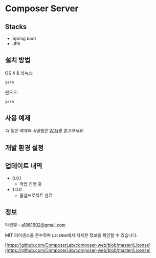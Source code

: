 # Composer Server

## Stacks

- Spring boot
- JPA

## 설치 방법

OS X & 리눅스:

```sh
yarn
```

윈도우:

```sh
yarn
```

## 사용 예제

_더 많은 예제와 사용법은 [Wiki][wiki]를 참고하세요._

## 개발 환경 설정

## 업데이트 내역

- 0.0.1
    - 작업 진행 중
- 1.0.0
    - 졸업프로젝트 완료

## 정보

박경열 – a1061602@gmail.com

MIT 라이센스를 준수하며 `LICENSE`에서 자세한 정보를 확인할 수 있습니다.

[https://github.com/ComposerLab/composer-web/blob/master/License](https://github.com/ComposerLab/composer-web/blob/master/License)

[wiki]: https://github.com/ComposerLab/composer-web/wiki
